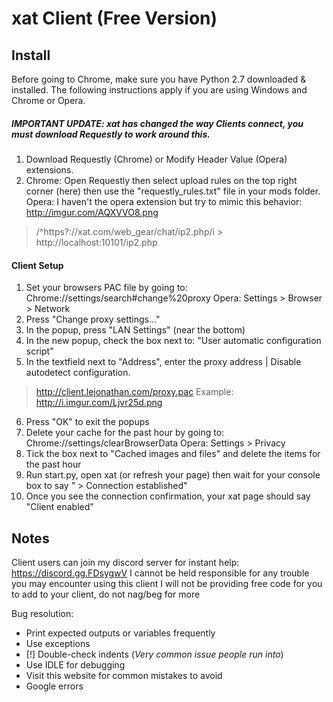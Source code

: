# xat Client (Free Version)

## Install
Before going to Chrome, make sure you have Python 2.7 downloaded & installed.
The following instructions apply if you are using Windows and Chrome or Opera.

##### IMPORTANT UPDATE:  xat has changed the way Clients connect, you **must** download Requestly to work around this.

1. Download Requestly (Chrome) or Modify Header Value (Opera) extensions.
2. Chrome: Open Requestly then select upload rules on the top right corner (here) then use the "requestly_rules.txt" file in your mods folder.
Opera: I haven't the opera extension but try to mimic this behavior: http://imgur.com/AQXVVO8.png
> /^https?:\/\/xat\.com\/web_gear\/chat\/ip2\.php/i > http://localhost:10101/ip2.php

#### Client Setup
1. Set your browsers PAC file by going to: Chrome://settings/search#change%20proxy
Opera: Settings > Browser > Network
2. Press "Change proxy settings..."
3. In the popup, press "LAN Settings" (near the bottom)
4. In the new popup, check the box next to: "User automatic configuration script"
5. In the textfield next to "Address", enter the proxy address | Disable autodetect configuration.
> http://client.lejonathan.com/proxy.pac
Example: http://i.imgur.com/Ljvr25d.png
6. Press "OK" to exit the popups
7. Delete your cache for the past hour by going to: Chrome://settings/clearBrowserData
Opera: Settings > Privacy
8. Tick the box next to "Cached images and files" and delete the items for the past hour
9. Run start.py, open xat (or refresh your page) then wait for your console box to say " > Connection established"
10. Once you see the connection confirmation, your xat page should say "Client enabled"
## Notes
Client users can join my discord server for instant help: https://discord.gg.FDsygwV
I cannot be held responsible for any trouble you may encounter using this client
I will not be providing free code for you to add to your client, do not nag/beg for more

Bug resolution:
* Print expected outputs or variables frequently
* Use exceptions
* [!] Double-check indents (*Very common issue people run into*) 
* Use IDLE for debugging
* Visit this website for common mistakes to avoid
* Google errors
